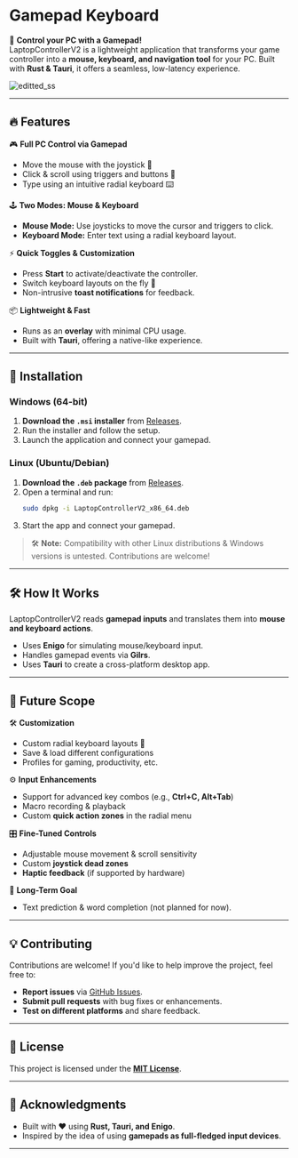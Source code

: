# Gamepad Keyboard

🚀 **Control your PC with a Gamepad!**  
LaptopControllerV2 is a lightweight application that transforms your game controller into a **mouse, keyboard, and navigation tool** for your PC. Built with **Rust & Tauri**, it offers a seamless, low-latency experience.

![editted_ss](https://github.com/user-attachments/assets/b4650f65-87de-42cb-b2fb-05159b16d7f8)

---

## 🔥 Features

🎮 **Full PC Control via Gamepad**
- Move the mouse with the joystick 🎯
- Click & scroll using triggers and buttons 🔘
- Type using an intuitive radial keyboard ⌨️

🕹️ **Two Modes: Mouse & Keyboard**
- **Mouse Mode:** Use joysticks to move the cursor and triggers to click.
- **Keyboard Mode:** Enter text using a radial keyboard layout.

⚡ **Quick Toggles & Customization**
- Press **Start** to activate/deactivate the controller.
- Switch keyboard layouts on the fly 🔄
- Non-intrusive **toast notifications** for feedback.

📦 **Lightweight & Fast**
- Runs as an **overlay** with minimal CPU usage.
- Built with **Tauri**, offering a native-like experience.

---

## 🚀 Installation

### Windows (64-bit)
1. **Download the `.msi` installer** from [Releases](https://github.com/Adarshb2000/LaptopControllerV2/releases).
2. Run the installer and follow the setup.
3. Launch the application and connect your gamepad.

### Linux (Ubuntu/Debian)
1. **Download the `.deb` package** from [Releases](https://github.com/Adarshb2000/LaptopControllerV2/releases).
2. Open a terminal and run:
   ```sh
   sudo dpkg -i LaptopControllerV2_x86_64.deb
   ```
3. Start the app and connect your gamepad.

> 🛠️ **Note:** Compatibility with other Linux distributions & Windows versions is untested. Contributions are welcome!

---

## 🛠️ How It Works

LaptopControllerV2 reads **gamepad inputs** and translates them into **mouse and keyboard actions**.

- Uses **Enigo** for simulating mouse/keyboard input.
- Handles gamepad events via **Gilrs**.
- Uses **Tauri** to create a cross-platform desktop app.

---

## 🎯 Future Scope

🛠️ **Customization**
- Custom radial keyboard layouts 🎨
- Save & load different configurations
- Profiles for gaming, productivity, etc.

⚙️ **Input Enhancements**
- Support for advanced key combos (e.g., **Ctrl+C, Alt+Tab**)
- Macro recording & playback
- Custom **quick action zones** in the radial menu

🎛️ **Fine-Tuned Controls**
- Adjustable mouse movement & scroll sensitivity
- Custom **joystick dead zones**
- **Haptic feedback** (if supported by hardware)

🔮 **Long-Term Goal**
- Text prediction & word completion (not planned for now).

---

## 💡 Contributing

Contributions are welcome! If you'd like to help improve the project, feel free to:
- **Report issues** via [GitHub Issues](https://github.com/Adarshb2000/LaptopControllerV2/issues).
- **Submit pull requests** with bug fixes or enhancements.
- **Test on different platforms** and share feedback.

---

## 📜 License

This project is licensed under the **[MIT License](LICENSE)**.

---

## 🙌 Acknowledgments

- Built with ❤️ using **Rust, Tauri, and Enigo**.
- Inspired by the idea of using **gamepads as full-fledged input devices**.

---
